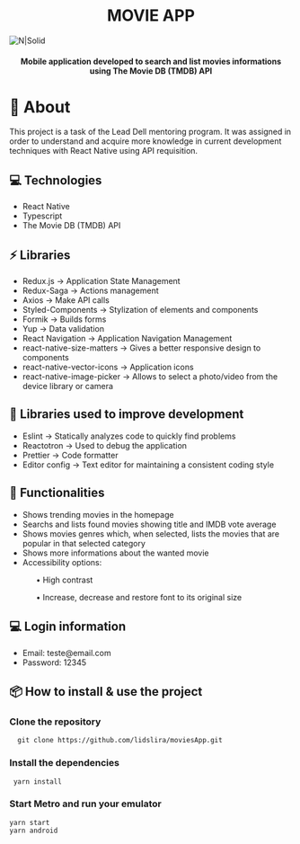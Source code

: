 <h1 align="center">
  MOVIE APP
</h1>

![N|Solid](src/assets/images/image_app_movie.png)

<h4 align="center">Mobile application developed to search and list movies informations using The Movie DB (TMDB) API</h4>

# 💬 About
This project is a task of the Lead Dell mentoring program. It was assigned in order to understand and acquire more knowledge in current development techniques with React Native using API requisition.

## 💻 Technologies
<ul>
  <li>React Native</li>
  <li>Typescript</li>
  <li>The Movie DB (TMDB) API</li>
</ul>

## ⚡ Libraries
<ul>
  <li>Redux.js -> Application State Management</li>
  <li>Redux-Saga  -> Actions management </li>
  <li>Axios -> Make API calls </li>
  <li>Styled-Components -> Stylization of elements and components </li>
  <li>Formik -> Builds forms </li>
  <li>Yup -> Data validation</li>
  <li>React Navigation -> Application Navigation Management </li>
  <li>react-native-size-matters -> Gives a better responsive design to components </li>
  <li>react-native-vector-icons -> Application icons </li>
  <li>react-native-image-picker -> Allows to select a photo/video from the device library or camera </li>
</ul>

## 🚀 Libraries used to improve development
<ul>
  <li>Eslint -> Statically analyzes code to quickly find problems </li>
  <li>Reactotron -> Used to debug the application </li>
  <li>Prettier -> Code formatter </li>
  <li>Editor config -> Text editor for maintaining a consistent coding style</li>
</ul>

## 📍 Functionalities
<ul>
  <li>Shows trending movies in the homepage</li>
  <li>Searchs and lists found movies showing title and IMDB vote average</li>
  <li>Shows movies genres which, when selected, lists the movies that are popular in that selected category</li>
  <li>Shows more informations about the wanted movie </li>
  <li>Accessibility options: </li>
    <ul>• High contrast</ul>
    <ul>• Increase, decrease and restore font to its original size</ul>
</ul>

## 💻 Login information
<ul>
  <li> Email: teste@email.com </li>
  <li> Password: 12345 </li>
</ul>

##  📦 How to install & use the project
### Clone the repository
  ```
    git clone https://github.com/lidslira/moviesApp.git
  ```
### Install the dependencies
 ```
  yarn install
 ```
### Start Metro and run your emulator
  ```
  yarn start
  yarn android
  ```

